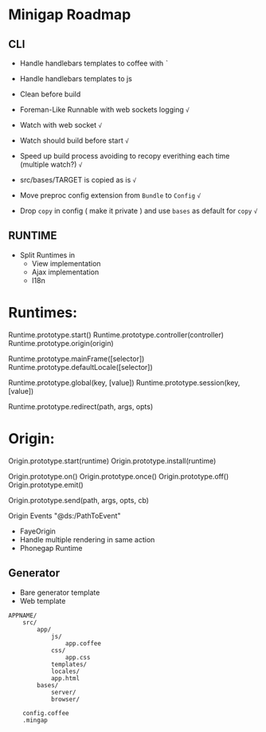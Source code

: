 # Minigap Roadmap

## CLI

- Handle handlebars templates to coffee with _`_
- Handle handlebars templates to js

- Clean before build
- Foreman-Like Runnable with web sockets logging `√`
- Watch with web socket `√`
- Watch should build before start `√`
- Speed up build process avoiding to recopy everithing each time (multiple watch?) `√`
- src/bases/TARGET is copied as is `√`
- Move preproc config extension from `Bundle` to `Config` `√`
- Drop `copy` in config ( make it private ) and use `bases` as default for `copy` `√`

## RUNTIME

- Split Runtimes in
	- View implementation
	- Ajax implementation
	- I18n

# Runtimes:

Runtime.prototype.start()
Runtime.prototype.controller(controller)
Runtime.prototype.origin(origin)

Runtime.prototype.mainFrame([selector])
Runtime.prototype.defaultLocale([selector])

Runtime.prototype.global(key, [value])
Runtime.prototype.session(key, [value])

Runtime.prototype.redirect(path, args, opts)

# Origin:

Origin.prototype.start(runtime)
Origin.prototype.install(runtime)

Origin.prototype.on()
Origin.prototype.once()
Origin.prototype.off()
Origin.prototype.emit()

Origin.prototype.send(path, args, opts, cb)

Origin Events
	"@ds:/PathToEvent"



- FayeOrigin
- Handle multiple rendering in same action
- Phonegap Runtime

## Generator

- Bare generator template
- Web template

```
APPNAME/
	src/
		app/
			js/
				app.coffee
			css/
				app.css
			templates/
			locales/
			app.html
		bases/
			server/
			browser/

	config.coffee
	.mingap
```